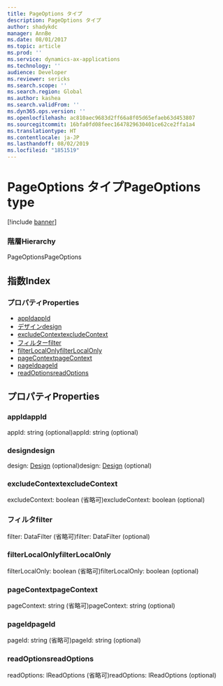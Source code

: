 ```yaml
---
title: PageOptions タイプ
description: PageOptions タイプ
author: shadykdc
manager: AnnBe
ms.date: 08/01/2017
ms.topic: article
ms.prod: ''
ms.service: dynamics-ax-applications
ms.technology: ''
audience: Developer
ms.reviewer: sericks
ms.search.scope: ''
ms.search.region: Global
ms.author: kashea
ms.search.validFrom: ''
ms.dyn365.ops.version: ''
ms.openlocfilehash: ac810aec9683d2ff66a8f05d65efaeb63d453807
ms.sourcegitcommit: 16bfa0fd08feec1647829630401ce62ce2ffa1a4
ms.translationtype: HT
ms.contentlocale: ja-JP
ms.lasthandoff: 08/02/2019
ms.locfileid: "1851519"
---
```

# <a name="pageoptions-type"></a><span data-ttu-id="74b98-103">PageOptions タイプ</span><span class="sxs-lookup"><span data-stu-id="74b98-103">PageOptions type</span></span>

[!include [banner](../../../../includes/banner.md)]

### <a name="hierarchy"></a><span data-ttu-id="74b98-104">階層</span><span class="sxs-lookup"><span data-stu-id="74b98-104">Hierarchy</span></span>

<span data-ttu-id="74b98-105">PageOptions</span><span class="sxs-lookup"><span data-stu-id="74b98-105">PageOptions</span></span> <br>

## <a name="index"></a><span data-ttu-id="74b98-106">指数</span><span class="sxs-lookup"><span data-stu-id="74b98-106">Index</span></span>

### <a name="properties"></a><span data-ttu-id="74b98-107">プロパティ</span><span class="sxs-lookup"><span data-stu-id="74b98-107">Properties</span></span>

* [<span data-ttu-id="74b98-108">appId</span><span class="sxs-lookup"><span data-stu-id="74b98-108">appId</span></span>](view-model-ipage-ipageoptions.md#appid)
* [<span data-ttu-id="74b98-109">デザイン</span><span class="sxs-lookup"><span data-stu-id="74b98-109">design</span></span>](view-model-ipage-ipageoptions.md#design)
* [<span data-ttu-id="74b98-110">excludeContext</span><span class="sxs-lookup"><span data-stu-id="74b98-110">excludeContext</span></span>](view-model-ipage-ipageoptions.md#excludecontext)
* [<span data-ttu-id="74b98-111">フィルター</span><span class="sxs-lookup"><span data-stu-id="74b98-111">filter</span></span>](view-model-ipage-ipageoptions.md#filter)
* [<span data-ttu-id="74b98-112">filterLocalOnly</span><span class="sxs-lookup"><span data-stu-id="74b98-112">filterLocalOnly</span></span>](view-model-ipage-ipageoptions.md#filterlocalonly)
* [<span data-ttu-id="74b98-113">pageContext</span><span class="sxs-lookup"><span data-stu-id="74b98-113">pageContext</span></span>](view-model-ipage-ipageoptions.md#pagecontext)
* [<span data-ttu-id="74b98-114">pageId</span><span class="sxs-lookup"><span data-stu-id="74b98-114">pageId</span></span>](view-model-ipage-ipageoptions.md#pageid)
* [<span data-ttu-id="74b98-115">readOptions</span><span class="sxs-lookup"><span data-stu-id="74b98-115">readOptions</span></span>](view-model-ipage-ipageoptions.md#readoptions)

## <a name="properties"></a><span data-ttu-id="74b98-116">プロパティ</span><span class="sxs-lookup"><span data-stu-id="74b98-116">Properties</span></span>

### <a name="appid"></a><span data-ttu-id="74b98-117">appId</span><span class="sxs-lookup"><span data-stu-id="74b98-117">appId</span></span>

<span data-ttu-id="74b98-118">appId: string (optional)</span><span class="sxs-lookup"><span data-stu-id="74b98-118">appId: string (optional)</span></span> 




### <a name="design"></a><span data-ttu-id="74b98-119">design</span><span class="sxs-lookup"><span data-stu-id="74b98-119">design</span></span>

<span data-ttu-id="74b98-120">design: [Design](view-model-ipage-idesign.md) (optional)</span><span class="sxs-lookup"><span data-stu-id="74b98-120">design: [Design](view-model-ipage-idesign.md) (optional)</span></span> 




### <a name="excludecontext"></a><span data-ttu-id="74b98-121">excludeContext</span><span class="sxs-lookup"><span data-stu-id="74b98-121">excludeContext</span></span>

<span data-ttu-id="74b98-122">excludeContext: boolean (省略可)</span><span class="sxs-lookup"><span data-stu-id="74b98-122">excludeContext: boolean (optional)</span></span> 




### <a name="filter"></a><span data-ttu-id="74b98-123">フィルタ</span><span class="sxs-lookup"><span data-stu-id="74b98-123">filter</span></span>

<span data-ttu-id="74b98-124">filter: DataFilter (省略可)</span><span class="sxs-lookup"><span data-stu-id="74b98-124">filter: DataFilter (optional)</span></span> 




### <a name="filterlocalonly"></a><span data-ttu-id="74b98-125">filterLocalOnly</span><span class="sxs-lookup"><span data-stu-id="74b98-125">filterLocalOnly</span></span>

<span data-ttu-id="74b98-126">filterLocalOnly: boolean (省略可)</span><span class="sxs-lookup"><span data-stu-id="74b98-126">filterLocalOnly: boolean (optional)</span></span> 




### <a name="pagecontext"></a><span data-ttu-id="74b98-127">pageContext</span><span class="sxs-lookup"><span data-stu-id="74b98-127">pageContext</span></span>

<span data-ttu-id="74b98-128">pageContext: string (省略可)</span><span class="sxs-lookup"><span data-stu-id="74b98-128">pageContext: string (optional)</span></span> 




### <a name="pageid"></a><span data-ttu-id="74b98-129">pageId</span><span class="sxs-lookup"><span data-stu-id="74b98-129">pageId</span></span>

<span data-ttu-id="74b98-130">pageId: string (省略可)</span><span class="sxs-lookup"><span data-stu-id="74b98-130">pageId: string (optional)</span></span> 




### <a name="readoptions"></a><span data-ttu-id="74b98-131">readOptions</span><span class="sxs-lookup"><span data-stu-id="74b98-131">readOptions</span></span>

<span data-ttu-id="74b98-132">readOptions: IReadOptions (省略可)</span><span class="sxs-lookup"><span data-stu-id="74b98-132">readOptions: IReadOptions (optional)</span></span> 




